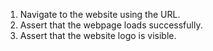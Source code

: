 1. Navigate to the website using the URL.
2. Assert that the webpage loads successfully.
3. Assert that the website logo is visible.